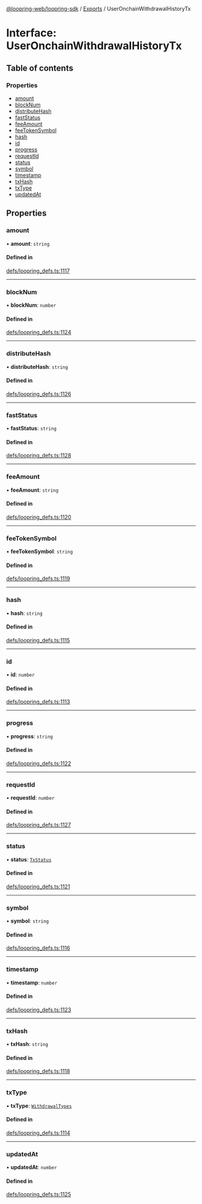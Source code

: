 [@loopring-web/loopring-sdk](../README.md) / [Exports](../modules.md) / UserOnchainWithdrawalHistoryTx

# Interface: UserOnchainWithdrawalHistoryTx

## Table of contents

### Properties

- [amount](UserOnchainWithdrawalHistoryTx.md#amount)
- [blockNum](UserOnchainWithdrawalHistoryTx.md#blocknum)
- [distributeHash](UserOnchainWithdrawalHistoryTx.md#distributehash)
- [fastStatus](UserOnchainWithdrawalHistoryTx.md#faststatus)
- [feeAmount](UserOnchainWithdrawalHistoryTx.md#feeamount)
- [feeTokenSymbol](UserOnchainWithdrawalHistoryTx.md#feetokensymbol)
- [hash](UserOnchainWithdrawalHistoryTx.md#hash)
- [id](UserOnchainWithdrawalHistoryTx.md#id)
- [progress](UserOnchainWithdrawalHistoryTx.md#progress)
- [requestId](UserOnchainWithdrawalHistoryTx.md#requestid)
- [status](UserOnchainWithdrawalHistoryTx.md#status)
- [symbol](UserOnchainWithdrawalHistoryTx.md#symbol)
- [timestamp](UserOnchainWithdrawalHistoryTx.md#timestamp)
- [txHash](UserOnchainWithdrawalHistoryTx.md#txhash)
- [txType](UserOnchainWithdrawalHistoryTx.md#txtype)
- [updatedAt](UserOnchainWithdrawalHistoryTx.md#updatedat)

## Properties

### amount

• **amount**: `string`

#### Defined in

[defs/loopring_defs.ts:1117](https://github.com/Loopring/loopring_sdk/blob/81e0b16/src/defs/loopring_defs.ts#L1117)

___

### blockNum

• **blockNum**: `number`

#### Defined in

[defs/loopring_defs.ts:1124](https://github.com/Loopring/loopring_sdk/blob/81e0b16/src/defs/loopring_defs.ts#L1124)

___

### distributeHash

• **distributeHash**: `string`

#### Defined in

[defs/loopring_defs.ts:1126](https://github.com/Loopring/loopring_sdk/blob/81e0b16/src/defs/loopring_defs.ts#L1126)

___

### fastStatus

• **fastStatus**: `string`

#### Defined in

[defs/loopring_defs.ts:1128](https://github.com/Loopring/loopring_sdk/blob/81e0b16/src/defs/loopring_defs.ts#L1128)

___

### feeAmount

• **feeAmount**: `string`

#### Defined in

[defs/loopring_defs.ts:1120](https://github.com/Loopring/loopring_sdk/blob/81e0b16/src/defs/loopring_defs.ts#L1120)

___

### feeTokenSymbol

• **feeTokenSymbol**: `string`

#### Defined in

[defs/loopring_defs.ts:1119](https://github.com/Loopring/loopring_sdk/blob/81e0b16/src/defs/loopring_defs.ts#L1119)

___

### hash

• **hash**: `string`

#### Defined in

[defs/loopring_defs.ts:1115](https://github.com/Loopring/loopring_sdk/blob/81e0b16/src/defs/loopring_defs.ts#L1115)

___

### id

• **id**: `number`

#### Defined in

[defs/loopring_defs.ts:1113](https://github.com/Loopring/loopring_sdk/blob/81e0b16/src/defs/loopring_defs.ts#L1113)

___

### progress

• **progress**: `string`

#### Defined in

[defs/loopring_defs.ts:1122](https://github.com/Loopring/loopring_sdk/blob/81e0b16/src/defs/loopring_defs.ts#L1122)

___

### requestId

• **requestId**: `number`

#### Defined in

[defs/loopring_defs.ts:1127](https://github.com/Loopring/loopring_sdk/blob/81e0b16/src/defs/loopring_defs.ts#L1127)

___

### status

• **status**: [`TxStatus`](../enums/TxStatus.md)

#### Defined in

[defs/loopring_defs.ts:1121](https://github.com/Loopring/loopring_sdk/blob/81e0b16/src/defs/loopring_defs.ts#L1121)

___

### symbol

• **symbol**: `string`

#### Defined in

[defs/loopring_defs.ts:1116](https://github.com/Loopring/loopring_sdk/blob/81e0b16/src/defs/loopring_defs.ts#L1116)

___

### timestamp

• **timestamp**: `number`

#### Defined in

[defs/loopring_defs.ts:1123](https://github.com/Loopring/loopring_sdk/blob/81e0b16/src/defs/loopring_defs.ts#L1123)

___

### txHash

• **txHash**: `string`

#### Defined in

[defs/loopring_defs.ts:1118](https://github.com/Loopring/loopring_sdk/blob/81e0b16/src/defs/loopring_defs.ts#L1118)

___

### txType

• **txType**: [`WithdrawalTypes`](../enums/WithdrawalTypes.md)

#### Defined in

[defs/loopring_defs.ts:1114](https://github.com/Loopring/loopring_sdk/blob/81e0b16/src/defs/loopring_defs.ts#L1114)

___

### updatedAt

• **updatedAt**: `number`

#### Defined in

[defs/loopring_defs.ts:1125](https://github.com/Loopring/loopring_sdk/blob/81e0b16/src/defs/loopring_defs.ts#L1125)
